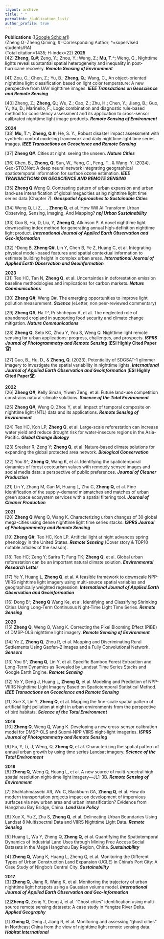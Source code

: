 ```yaml
---
layout: archive
title: " "
permalink: /publication_list/
author_profile: true
---
```



**Publications** ([[Google Scholar](https://scholar.google.com/citations?user=azf48tgAAAAJ&hl=en)])   
(Zheng Q=Zheng Qiming; #=Corresponding Author; ^=supervised students/RA)   
(Total citation=1435; H-index=22)
**2025**  
[42] **Zheng, Q.#**;  Zeng, Y.;  Zhou, Y.;  Wang, Z.;  **Mu, T.^**; Weng, Q., Nighttime lights reveal substantial spatial heterogeneity and inequality in post-hurricane recovery. ***Remote Sensing of Environment***

[41] Zou, C.;  Chen, Z.;  Yu, B.;  **Zheng, Q.**; Wang, C., An object-oriented nighttime light classification based on light color temperature: A new perspective from UAV nighttime images. ***IEEE Transactions on Geoscience and Remote Sensing***

[40] Zheng, Z.;  **Zheng, Q.**;  Wu, Z.;  Cao, Z.;  Zhu, H.;  Chen, Y.;  Jiang, B.;  Guo, Y.;  Xu, D.; Marinello, F., Logic combination and diagnostic rule-based method for consistency assessment and its application to cross-sensor calibrated nighttime light image products. ***Remote Sensing of Environment***

**2024**   
[38] **Mu, T.^**;  **Zheng, Q.#**; He, S. Y., Robust disaster impact assessment with synthetic control modeling framework and daily nighttime light time series images. ***IEEE Transactions on Geoscience and Remote Sensing***

[37] **Zheng Q#**. Cities at night: seeing the unseen. ***Nature Cities*** 

[36] Chen, B., **Zheng, Q**, Sun, W., Yang, G., Feng, T., & Wang, Y. (2024). Geo-STO3Net: A deep neural network integrating geographical spatiotemporal information for surface ozone estimation. ***IEEE TRANSACTIONS ON GEOSCIENCE AND REMOTE SENSING***  

[35] **Zheng Q** Weng Q. Contrasting pattern of urban expansion and urban land-use intensification of global megacities using nighttime light time series data (Chapter 7). ***Geospatial Approaches to Sustainable Cities***   

[34]	Weng Q, Li Z, …, **Zheng Q**, et al. How Will AI Transform Urban Observing, Sensing, Imaging, And Mapping? ***npj Urban Sustainability***

[33]	Guo B, Hu, D, Liu, Y, **Zheng Q**, Atkinson P. A novel nighttime light downscaling index method for generating annual high-definition nighttime light product. ***International Journal of Applied Earth Observation and Geo-information***

[32] ^Dong B, **Zheng Q#**, Lin Y, Chen B, Ye Z, Huang C, et al. Integrating physical model-based features and spatial contextual information to estimate building height in complex urban areas. ***International Journal of Applied Earth Observation and Geoinformation*** 

**2023**  
[31] Teo HC, Tan N, **Zheng Q**, et al. Uncertainties in deforestation emission baseline methodologies and implications for carbon markets. ***Nature Communications***

[30] **Zheng Q#**, Weng Q#. The emerging opportunities to improve light pollution measurement. ***Science*** (eLetter, non peer-reviewed commentary)

[29] **Zheng Q#**, Ha T^, Prishchepov A, et al. The neglected role of abandoned cropland in supporting food security and climate change mitigation. ***Nature Communications***

[28] **Zheng Q**, Seto KC, Zhou Y, You S, Weng Q. Nighttime light remote sensing for urban applications: progress, challenges, and prospects. ***ISPRS Journal of Photogrammetry and Remote Sensing*** (**ESI Highly Cited Paper🏆**)

[27] Guo, B., Hu, D., & **Zheng, Q.** (2023). Potentiality of SDGSAT-1 glimmer imagery to investigate the spatial variability in nighttime lights. ***International Journal of Applied Earth Observation and Geoinformation*** (**ESI Highly Cited Paper🏆**)

**2022**   
[26] **Zheng Q#**, Kelly Siman, Yiwen Zeng, et al. Future land-use competition constrains natural-climate solutions. ***Science of the Total Environment***

[25] **Zheng Q#**, Weng Q, Zhou Y, et al. Impact of temporal composite on nighttime light (NTL) data and its applications. ***Remote Sensing of Environment***

[24] Teo HC, Koh LP, **Zheng Q**, et al. Large-scale reforestation can increase water yield and reduce drought risk for water-insecure regions in the Asia-Pacific. ***Global Change Biology*** 

[23] Sreekar R; Zeng Y; **Zheng Q**, et al. Nature-based climate solutions for expanding the global protected area network. ***Biological Conservation*** 

[22] You S^; **Zheng Q**, Wang K, et al. Identifying the spatiotemporal dynamics of forest ecotourism values with remotely sensed images and social media data: a perspective of public preferences. ***Journal of Cleaner Production***

[21] Lin Y, Zhang M, Gan M, Huang L, Zhu C, **Zheng Q**, et al. Fine identification of the supply–demand mismatches and matches of urban green space ecosystem services with a spatial filtering tool. ***Journal of Cleaner Production***

**2021**   
[20] **Zheng Q** Weng Q, Wang K. Characterizing urban changes of 30 global mega-cities using dense nighttime light time series stacks. ***ISPRS Journal of Photogrammetry and Remote Sensing*** 

[19] **Zheng Q#**, Teo HC, Koh LP. Artificial light at night advances spring phenology in the United States. ***Remote Sensing*** (Cover story & TOP10 notable articles of the season).

[18] Teo HC; Zeng Y; Sarira T; Fung TK; **Zheng Q**, et al. Global urban reforestation can be an important natural climate solution. ***Environmental Research Letter***

[17] Ye Y, Huang L, **Zheng Q**, et al. A feasible framework to downscale NPP-VIIRS nighttime light imagery using multi-source spatial variables and geographically weighted regression. ***International Journal of Applied Earth Observation and Geoinformation***

[16] Dong B^, **Zheng Q** Wang Ke, et al. Identifying and Classifying Shrinking Cities Using Long-Term Continuous Night-Time Light Time Series. ***Remote Sensing***

**2020**   
[15] **Zheng Q**, Weng Q, Wang K. Correcting the Pixel Blooming Effect (PiBE) of DMSP-OLS nighttime light imagery. ***Remote Sensing of Environment***

[14] Ye Z, **Zheng Q**, Zhou R, et al. Mapping and Discriminating Rural Settlements Using Gaofen-2 Images and a Fully Convolutional Network. ***Sensors***

[13] You S^, **Zheng Q**, Lin Y, et al. Specific Bamboo Forest Extraction and Long-Term Dynamics as Revealed by Landsat Time Series Stacks and Google Earth Engine. ***Remote Sensing***

[12] Ye Y, Deng J, Huang L, **Zheng Q**, et al. Modeling and Prediction of NPP-VIIRS Nighttime Light Imagery Based on Spatiotemporal Statistical Method. ***IEEE Transactions on Geoscience and Remote Sensing***

[11] Xue X, Lin Y, **Zheng Q**, et al. Mapping the fine-scale spatial pattern of artificial light pollution at night in urban environments from the perspective of bird habitats. ***Science of the Total Environment***

**2019**   
[10] **Zheng Q**, Weng Q, Wang K. Developing a new cross-sensor calibration model for DMSP-OLS and Suomi-NPP VIIRS night-light imageries. ***ISPRS Journal of Photogrammetry and Remote Sensing***

[9] Fu, Y, Li, J, Weng, Q, **Zheng Q**, et al. Characterizing the spatial pattern of annual urban growth by using time series Landsat imagery. ***Science of the Total Environment***

**2018**   
[8] **Zheng Q**, Weng Q, Huang L, et al. A new source of multi-spectral high spatial resolution night-time light imagery—JL1-3B. ***Remote Sensing of Environment***

[7] Shahtahmassebi AR, Wu C, Blackburn GA, **Zheng Q**, et al. How do modern transportation projects impact on development of impervious surfaces via new urban area and urban intensification? Evidence from Hangzhou Bay Bridge, China. ***Land Use Policy***

[6] Xue X, Yu Z, Zhu S, **Zheng Q**, et al. Delineating Urban Boundaries Using Landsat 8 Multispectral Data and VIIRS Nighttime Light Data. ***Remote Sensing*** 

[5] Huang L, Wu Y, Zheng Q, **Zheng Q**, et al. Quantifying the Spatiotemporal Dynamics of Industrial Land Uses through Mining Free Access Social Datasets in the Mega Hangzhou Bay Region, China. ***Sustainability***

[4] **Zheng Q**, Wang K, Huang L, Zheng Q, et al. Monitoring the Different Types of Urban Construction Land Expansion (UCLE) in China’s Port City: A Case Study of Ningbo’s Central City. ***Sustainability***

**2017**   
[3] **Zheng Q**, Jiang R, Wang K, et al. Monitoring the trajectory of urban nighttime light hotspots using a Gaussian volume model. ***International Journal of Applied Earth Observation and Geo-information***

[2]**Zheng Q**, Zeng Y, Deng J, et al. “Ghost cities” identification using multi-source remote sensing datasets: A case study in Yangtze River Delta. ***Applied Geography*** 

[1] **Zheng Q**, Deng J, Jiang R, et al. Monitoring and assessing “ghost cities” in Northeast China from the view of nighttime light remote sensing data. ***Habitat International*** 
